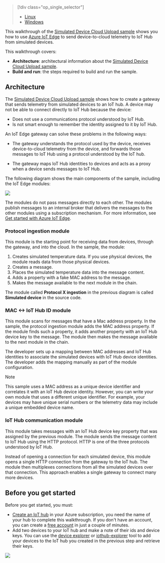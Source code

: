 > [!div class="op_single_selector"]
> * [Linux](../articles/iot-hub/iot-hub-linux-iot-edge-simulated-device.md)
> * [Windows](../articles/iot-hub/iot-hub-windows-iot-edge-simulated-device.md)

This walkthrough of the [Simulated Device Cloud Upload sample] shows you how to use [Azure IoT Edge][lnk-sdk] to send device-to-cloud telemetry to IoT Hub from simulated devices.

This walkthrough covers:

* **Architecture**: architectural information about the [Simulated Device Cloud Upload sample].
* **Build and run**: the steps required to build and run the sample.

## Architecture

The [Simulated Device Cloud Upload sample] shows how to create a gateway that sends telemetry from simulated devices to an IoT hub. A device may not be able to connect directly to IoT Hub because the device:

* Does not use a communications protocol understood by IoT Hub.
* Is not smart enough to remember the identity assigned to it by IoT Hub.

An IoT Edge gateway can solve these problems in the following ways:

* The gateway understands the protocol used by the device, receives device-to-cloud telemetry from the device, and forwards those messages to IoT Hub using a protocol understood by the IoT hub.

* The gateway maps IoT Hub identities to devices and acts as a proxy when a device sends messages to IoT Hub.

The following diagram shows the main components of the sample, including the IoT Edge modules:

![][1]

The modules do not pass messages directly to each other. The modules publish messages to an internal broker that delivers the messages to the other modules using a subscription mechanism. For more information, see [Get started with Azure IoT Edge][lnk-gw-getstarted].

### Protocol ingestion module

This module is the starting point for receiving data from devices, through the gateway, and into the cloud. In the sample, the module:

1. Creates simulated temperature data. If you use physical devices, the module reads data from those physical devices.
1. Creates a message.
1. Places the simulated temperature data into the message content.
1. Adds a property with a fake MAC address to the message.
1. Makes the message available to the next module in the chain.

The module called **Protocol X ingestion** in the previous diagram is called **Simulated device** in the source code.

### MAC &lt;-&gt; IoT Hub ID module

This module scans for messages that have a Mac address property. In the sample, the protocol ingestion module adds the MAC address property. If the module finds such a property, it adds another property with an IoT Hub device key to the message. The module then makes the message available to the next module in the chain.

The developer sets up a mapping between MAC addresses and IoT Hub identities to associate the simulated devices with IoT Hub device identities. The developer adds the mapping manually as part of the module configuration.

> [!NOTE]
> This sample uses a MAC address as a unique device identifier and correlates it with an IoT Hub device identity. However, you can write your own module that uses a different unique identifier. For example, your devices may have unique serial numbers or the telemetry data may include a unique embedded device name.

### IoT Hub communication module

This module takes messages with an IoT Hub device key property that was assigned by the previous module. The module sends the message content to IoT Hub using the HTTP protocol. HTTP is one of the three protocols understood by IoT Hub.

Instead of opening a connection for each simulated device, this module opens a single HTTP connection from the gateway to the IoT hub. The module then multiplexes connections from all the simulated devices over that connection. This approach enables a single gateway to connect many more devices.

## Before you get started

Before you get started, you must:

* [Create an IoT hub][lnk-create-hub] in your Azure subscription, you need the name of your hub to complete this walkthrough. If you don't have an account, you can create a [free account][lnk-free-trial] in just a couple of minutes.
* Add two devices to your IoT hub and make a note of their ids and device keys. You can use the [device explorer][lnk-device-explorer] or [iothub-explorer][lnk-iothub-explorer] tool to add your devices to the IoT hub you created in the previous step and retrieve their keys.

![][2]

<!-- Images -->
[1]: media/iot-hub-iot-edge-simulated-selector/image1.png
[2]: media/iot-hub-iot-edge-simulated-selector/image2.png

<!-- Links -->
[Simulated Device Cloud Upload sample]: https://github.com/Azure/iot-edge/blob/master/samples/simulated_device_cloud_upload/README.md
[lnk-sdk]: https://github.com/Azure/iot-edge
[lnk-gw-getstarted]: ../articles/iot-hub/iot-hub-linux-iot-edge-get-started.md
[lnk-free-trial]: https://azure.microsoft.com/pricing/free-trial/
[lnk-device-explorer]: https://github.com/Azure/azure-iot-sdk-csharp/tree/master/tools/DeviceExplorer
[lnk-iothub-explorer]: https://github.com/Azure/iothub-explorer/blob/master/readme.md
[lnk-create-hub]: ../articles/iot-hub/iot-hub-create-through-portal.md